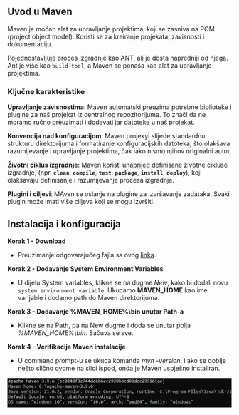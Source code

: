 ## Uvod u Maven

Maven je moćan alat za upravljanje projektima, koji se zasniva na POM (project object model). Koristi se za kreiranje projekata, zavisnosti i dokumentaciju.

Pojednostavljuje proces izgradnje kao ANT, ali je dosta napredniji od njega. Ant je više kao `build tool`, a Maven se ponaša kao alat za upravljanje projektima.

### Ključne karakteristike

**Upravljanje zavisnostima**: Maven automatski preuzima potrebne biblioteke i plugine za naš projekat iz centralnog repozitorijuma. To znači da ne moramo ručno preuzimati i dodavati jar datoteke u naš projekat.

**Konvencija nad konfiguracijom**: Maven projekyi slijede standardnu strukturu direktorijuma i formatiranje konfiguracijskih datoteka, što olakšava razumijevanje i upravljanje projektima, čak iako nismo njihov originalni autor.

**Životni ciklus izgradnje**: Maven koristi unaprijed definisane životne cikluse izgradnje, (npr. **`clean`**, **`compile`**, **`test`**, **`package`**, **`install`**, **`deploy`**), koji olakšavaju definisanje i razumijevanje procesa izgradnje.

**Plugini i ciljevi**: MAven se oslanje na plugine za izvršavanje zadataka. Svaki plugin može imati više ciljeva koji se mogu izvršiti.

## Instalacija i konfiguracija

**Korak 1 - Download**
- Preuzimanje odgovarajućeg fajla sa ovog [linka](https://maven.apache.org/download.cgi).

**Korak 2 - Dodavanje System Environment Variables**
- U dijelu System variables, klikne se na dugme *New*, kako bi dodali novu `system environment variable`. Ukucamo **MAVEN_HOME** kao ime varijable i dodamo path do Maven direktorijuma.

**Korak 3 - Dodavanje %MAVEN_HOME%\bin unutar Path-a**
- Klikne se na Path, pa na New dugme i doda se unutar polja *%MAVEN_HOME%\bin*. Sačuva se sve.

**Korak 4 - Verifikacija Maven instalacije**
- U command prompt-u se ukuca komanda *mvn -version*, i ako se dobije nešto slično ovome na slici ispod, onda je Maven uspješno instaliran.

![Maven](images/maven.png)